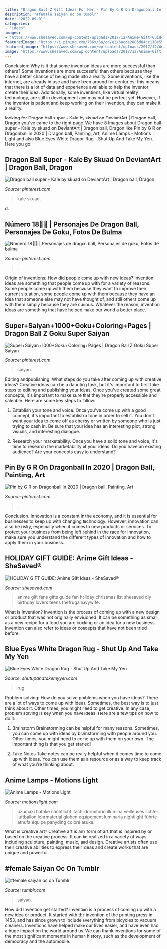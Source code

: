 ```yaml
---
title: "Dragon Ball Z Gift Ideas For Her - Pin By G R On Dragonball In 2020"
description: "#female saiyan oc on tumblr"
date: "2022-09-01"
categories:
- "ideas"
images:
- "https://www.shesaved.com/wp-content/uploads/2017/12/Anime-Gift-Guide-SHE-SAVED.jpg"
featuredImage: "https://i.pinimg.com/736x/6a/cd/e2/6acde2005d84cc118e55b5f0f70c5b86.jpg"
featured_image: "https://www.shesaved.com/wp-content/uploads/2017/12/Anime-Gift-Guide-SHE-SAVED.jpg"
image: "https://www.shesaved.com/wp-content/uploads/2017/12/Anime-Gift-Guide-SHE-SAVED.jpg"
---
```



Conclusion: Why is it that some invention ideas are more successful than others?
Some inventions are more successful than others because they have a better chance of being made into a reality. Some inventions, like the internet, are already in use and have been around for centuries; this means that there is a lot of data and experience available to help the inventor create their idea. Additionally, some inventions, like virtual reality technology, are still in development and may not be perfect yet. However, if the inventor is patient and keep working on their invention, they can make it a reality.

	

		
looking for Dragon ball super - Kale by skuad on DeviantArt | Dragon ball, Dragon you've came to the right page. We have 8 Images about Dragon ball super - Kale by skuad on DeviantArt | Dragon ball, Dragon like Pin by G R on Dragonball in 2020 | Dragon ball, Painting, Art, Anime Lamps - Motions Light and also Blue Eyes White Dragon Rug - Shut Up And Take My Yen. Here you go:
		
    
## Dragon Ball Super - Kale By Skuad On DeviantArt | Dragon Ball, Dragon

<img loading=lazy src="https://i.pinimg.com/736x/7c/11/ff/7c11ff468e465f9af7b5b85ad50fb106.jpg" onerror="this.onerror=null;this.src='https://tse1.mm.bing.net/th?id=OIP.ZFSZdPsUwMJ_rtZXwf_UMAHaKe&amp;pid=15.1';" alt="Dragon ball super - Kale by skuad on DeviantArt | Dragon ball, Dragon">

_Source: pinterest.com_

>kale skuad. 

	

d.

    
## Número 18🤤😍 | Personajes De Dragon Ball, Personajes De Goku, Fotos De Bulma

<img loading=lazy src="https://i.pinimg.com/736x/6a/cd/e2/6acde2005d84cc118e55b5f0f70c5b86.jpg" onerror="this.onerror=null;this.src='https://tse2.mm.bing.net/th?id=OIP.ofRmDfmr0aoPSVEc4TvlbgHaNN&amp;pid=15.1';" alt="Número 18🤤😍 | Personajes de dragon ball, Personajes de goku, Fotos de bulma">

_Source: pinterest.com_

>. 

	

Origin of inventions: How did people come up with new ideas?
Invention ideas are something that people come up with for a variety of reasons. Some people come up with them because they want to improve their current situation, some people come up with them because they have an idea that someone else may not have thought of, and still others come up with them simply because they are curious. Whatever the reason, invention ideas are something that have helped make our world a better place.

    
## Super+Saiyan+1000+Goku+Coloring+Pages | Dragon Ball Z Goku Super Saiyan

<img loading=lazy src="https://s-media-cache-ak0.pinimg.com/736x/bf/0b/e0/bf0be09c2f55d40eddf4bf3b299c1847.jpg" onerror="this.onerror=null;this.src='https://tse4.mm.bing.net/th?id=OIP.-OvWN6yz96mj3DAQiMsoOAHaH9&amp;pid=15.1';" alt="Super+Saiyan+1000+Goku+Coloring+Pages | Dragon Ball Z Goku Super Saiyan">

_Source: pinterest.com_

>saiyan. 

	

Editing andpublishing: What steps do you take after coming up with creative ideas?
Creative ideas can be a daunting task, but it's important to first take steps to editing and publishing your ideas. Once you've created some great concepts, it's important to make sure that they're properly accessible and saleable. Here are some key steps to follow:
1. Establish your tone and voice. Once you've come up with a good concept, it's important to establish a tone in order to sell it. You don't want your idea to come off as cheesy or written by someone who is just trying to cash in. Be sure that your idea has an interesting plot, strong visuals, and interesting dialogue.

2. Research your marketability. Once you have a solid tone and voice, it's time to research the marketability of your ideas. Do you have an existing audience? Are your concepts easy to understand?

    
## Pin By G R On Dragonball In 2020 | Dragon Ball, Painting, Art

<img loading=lazy src="https://i.pinimg.com/originals/23/b6/e6/23b6e6650c3db0fc9d54cbd712aed2d5.jpg" onerror="this.onerror=null;this.src='https://tse3.mm.bing.net/th?id=OIP.CGb2Z8I_ahLue3Pk9kYhlQHaJ6&amp;pid=15.1';" alt="Pin by G R on Dragonball in 2020 | Dragon ball, Painting, Art">

_Source: pinterest.com_

>. 

	

Conclusion.
Innovation is a constant in the economy, and it is essential for businesses to keep up with changing technology. However, innovation can also be risky, especially when it comes to new products or services. To protect your business from being left behind in the race for innovation, make sure you understand the different types of innovation and how to apply them in your business.

    
## HOLIDAY GIFT GUIDE: Anime Gift Ideas - SheSaved®

<img loading=lazy src="https://www.shesaved.com/wp-content/uploads/2017/12/Anime-Gift-Guide-SHE-SAVED.jpg" onerror="this.onerror=null;this.src='https://tse3.mm.bing.net/th?id=OIP.HqC8aI_P_iS2UZk-IiasZQHaKd&amp;pid=15.1';" alt="HOLIDAY GIFT GUIDE: Anime Gift Ideas - SheSaved®">

_Source: shesaved.com_

>anime gift fans gifts guide fan holiday christmas list shesaved diy birthday lovers teens thefrugalnavywife. 

	

What is Invention?
Invention is the process of coming up with a new design or product that was not originally envisioned. It can be something as small as a new recipe for a food you are cooking or an idea for a new business. Invention can also refer to ideas or concepts that have not been tried before.

    
## Blue Eyes White Dragon Rug - Shut Up And Take My Yen

<img loading=lazy src="http://shutupandtakemyyen.com/wp-content/uploads/2021/06/Yu-Gi-Oh-Blue-Eyes-White-Dragon-Rug-Copy-2.jpg" onerror="this.onerror=null;this.src='https://tse3.mm.bing.net/th?id=OIP.V85ZIK-YSutAbeWPZ-vIEwHaD5&amp;pid=15.1';" alt="Blue Eyes White Dragon Rug - Shut Up And Take My Yen">

_Source: shutupandtakemyyen.com_

>rug. 

	

Problem solving: How do you solve problems when you have ideas?
There are a lot of ways to come up with ideas. Sometimes, the best way is to just think about it. Other times, you might need to get creative. In any case, problem solving is key when you have ideas. Here are a few tips on how to do it:
1. Brainstorm
Brainstorming can be helpful for many reasons. Sometimes, you can come up with ideas by brainstorming with people around you. Other times, you might need to come up with them on your own. The important thing is that you get started!

2. Take Notes
Take notes can be really helpful when it comes time to come up with ideas. You can use them as a resource or as a way to keep track of what you’re thinking about.

    
## Anime Lamps - Motions Light

<img loading=lazy src="https://cdn.shopify.com/s/files/1/0303/8920/7176/products/product-image-1393768291_600x.jpg?v=1596706556" onerror="this.onerror=null;this.src='https://tse4.mm.bing.net/th?id=OIP.rRXCMOsQFG_SuqBV6i2SkwHaHa&amp;pid=15.1';" alt="Anime Lamps - Motions Light">

_Source: motionslight.com_

>uzumaki hatake nachtlicht itachi dormitorio illumina veilleuses lichter luftballon lehrmaterial globen equipement luminaria nightlight führte atnufa équipe panyding coloré asuke. 

	

What is creative art?
Creative art is any form of art that is inspired by or based on the creative process. It can be realized in a variety of ways, including sculpture, painting, music, and design. Creative artists often use their creative abilities to express their ideas and create works that are unique and powerful.

    
## #female Saiyan Oc On Tumblr

<img loading=lazy src="https://64.media.tumblr.com/18a41d599304d3e3d65f25641e861a25/db6e67ce17a90a79-38/s640x960/064207ca4cfd3e59ced01c5e5d1ca6e4807cc86c.png" onerror="this.onerror=null;this.src='https://tse2.mm.bing.net/th?id=OIP.UQl7CCd7GrOI2AZpeL8iggHaMX&amp;pid=15.1';" alt="#female saiyan oc on Tumblr">

_Source: tumblr.com_

>saiyan. 

	

How did Invention get started?
Invention is a process of coming up with a new idea or product. It started with the invention of the printing press in 1453, and has since grown to include everything from bicycles to vacuum cleaners. Inventions have helped make our lives easier, and have even had a huge impact on the world around us. We can thank inventions for some of the most significant moments in human history, such as the development of democracy and the automobile.

